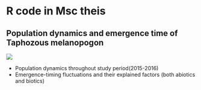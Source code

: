 # R code in Msc theis
## Population dynamics and emergence time of **Taphozous melanopogon**
![](https://thumbs-prod.si-cdn.com/DvhWKaY2qXJuGv8S2XU_WNYfofE=/1072x720/filters:no_upscale()/https://public-media.si-cdn.com/filer/a6/bc/a6bc645d-57d8-472c-9d9b-fffb4c8eaaa6/ih208413.jpg)
- Population dynamics throughout study period(2015-2016)
- Emergence-timing fluctuations and their explained factors (both abiotics and biotics) 
